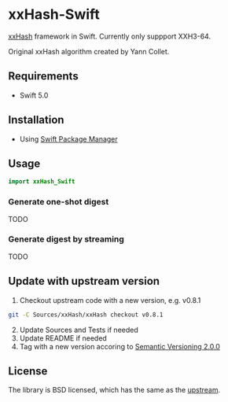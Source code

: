 # xxHash-Swift

[xxHash](https://cyan4973.github.io/xxHash/) framework in Swift.
Currently only suppport XXH3-64.

Original xxHash algorithm created by Yann Collet.


## Requirements
* Swift 5.0

## Installation
* Using [Swift Package Manager](https://www.swift.org/package-manager/)

## Usage
```Swift
import xxHash_Swift
```

### Generate one-shot digest
TODO

### Generate digest by streaming
TODO

## Update with upstream version

1. Checkout upstream code with a new version, e.g. v0.8.1
```bash
git -C Sources/xxHash/xxHash checkout v0.8.1
```

2. Update Sources and Tests if needed
3. Update README if needed
4. Tag with a new version accoring to [Semantic Versioning 2.0.0](https://semver.org/)


## License
The library is BSD licensed, which has the same as the [upstream](https://github.com/Cyan4973/xxHash/tree/dev#license).
